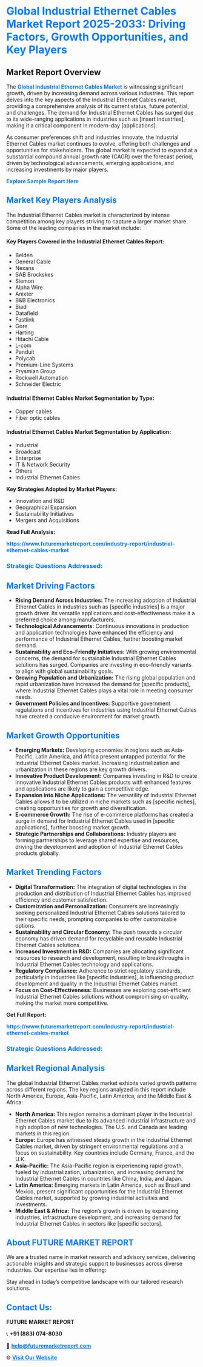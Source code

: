 <h1 style="color: #007BFF;">Global Industrial Ethernet Cables Market Report 2025-2033: Driving Factors, Growth Opportunities, and Key Players</h1>

<section id="overview">
<h2>Market Report Overview</h2>
<p>The <a href="https://www.futuremarketreport.com/industry-report/industrial-ethernet-cables-market" style="color: #007BFF; text-decoration: none;"><strong>Global Industrial Ethernet Cables Market</strong></a> is witnessing significant growth, driven by increasing demand across various industries. This report delves into the key aspects of the Industrial Ethernet Cables market, providing a comprehensive analysis of its current status, future potential, and challenges. The demand for Industrial Ethernet Cables has surged due to its wide-ranging applications in industries such as [insert industries], making it a critical component in modern-day [applications].</p>
<p>As consumer preferences shift and industries innovate, the Industrial Ethernet Cables market continues to evolve, offering both challenges and opportunities for stakeholders. The global market is expected to expand at a substantial compound annual growth rate (CAGR) over the forecast period, driven by technological advancements, emerging applications, and increasing investments by major players.</p>
</section>

<section id="overview">
<p><a href="https://www.futuremarketreport.com/request-sample/reportId=112188" style="color: #007BFF; text-decoration: none;"><strong>Explore Sample Report Here</strong></a></p>
</section>

<section id="key-players">
<h2 style="color: #007BFF;">Market Key Players Analysis</h2>
<p>The Industrial Ethernet Cables market is characterized by intense competition among key players striving to capture a larger market share. Some of the leading companies in the market include:</p>
<h4>Key Players Covered in the Industrial Ethernet Cables Report:</h4>
<ul><li>Belden</li><li>General Cable</li><li>Nexans</li><li>SAB Brockskes</li><li>Siemon</li><li>Alpha Wire</li><li>Anixter</li><li>B&amp;B Electronics</li><li>Biadi</li><li>Datafield</li><li>Fastlink</li><li>Gore</li><li>Harting</li><li>Hitachi Cable</li><li>L-com</li><li>Panduit</li><li>Polycab</li><li>Premium-Line Systems</li><li>Prysmian Group</li><li>Rockwell Automation</li><li>Schneider Electric</li></ul>
<h4>Industrial Ethernet Cables Market Segmentation by Type:</h4>
<ul><li>Copper cables</li><li>Fiber optic cables</li></ul>

<h4>Industrial Ethernet Cables Market Segmentation by Application:</h4>
<ul><li>Industrial</li><li>Broadcast</li><li>Enterprise</li><li>IT &amp; Network Security</li><li>Others</li><li>Industrial Ethernet Cables</li></ul>
<p><strong>Key Strategies Adopted by Market Players:</strong></p>
<ul>
<li>Innovation and R&D</li>
<li>Geographical Expansion</li>
<li>Sustainability Initiatives</li>
<li>Mergers and Acquisitions</li>
</ul>
</section>

<section>
<p><strong>Read Full Analysis: </strong></p><a href="https://www.futuremarketreport.com/industry-report/industrial-ethernet-cables-market" style="color: #007BFF; text-decoration: none;"><strong>https://www.futuremarketreport.com/industry-report/industrial-ethernet-cables-market</strong></a>
<h3 style="color: #007BFF;">Strategic Questions Addressed:</h3>
</section>

<section id="driving-factors">
<h2 style="color: #007BFF;">Market Driving Factors</h2>
<ul>
<li><strong>Rising Demand Across Industries:</strong> The increasing adoption of Industrial Ethernet Cables in industries such as [specific industries] is a major growth driver. Its versatile applications and cost-effectiveness make it a preferred choice among manufacturers.</li>
<li><strong>Technological Advancements:</strong> Continuous innovations in production and application technologies have enhanced the efficiency and performance of Industrial Ethernet Cables, further boosting market demand.</li>
<li><strong>Sustainability and Eco-Friendly Initiatives:</strong> With growing environmental concerns, the demand for sustainable Industrial Ethernet Cables solutions has surged. Companies are investing in eco-friendly variants to align with global sustainability goals.</li>
<li><strong>Growing Population and Urbanization:</strong> The rising global population and rapid urbanization have increased the demand for [specific products], where Industrial Ethernet Cables plays a vital role in meeting consumer needs.</li>
<li><strong>Government Policies and Incentives:</strong> Supportive government regulations and incentives for industries using Industrial Ethernet Cables have created a conducive environment for market growth.</li>
</ul>
</section>

<section id="growth-opportunities">
<h2 style="color: #007BFF;">Market Growth Opportunities</h2>
<ul>
<li><strong>Emerging Markets:</strong> Developing economies in regions such as Asia-Pacific, Latin America, and Africa present untapped potential for the Industrial Ethernet Cables market. Increasing industrialization and urbanization in these regions are key growth drivers.</li>
<li><strong>Innovative Product Development:</strong> Companies investing in R&D to create innovative Industrial Ethernet Cables products with enhanced features and applications are likely to gain a competitive edge.</li>
<li><strong>Expansion into Niche Applications:</strong> The versatility of Industrial Ethernet Cables allows it to be utilized in niche markets such as [specific niches], creating opportunities for growth and diversification.</li>
<li><strong>E-commerce Growth:</strong> The rise of e-commerce platforms has created a surge in demand for Industrial Ethernet Cables used in [specific applications], further boosting market growth.</li>
<li><strong>Strategic Partnerships and Collaborations:</strong> Industry players are forming partnerships to leverage shared expertise and resources, driving the development and adoption of Industrial Ethernet Cables products globally.</li>
</ul>
</section>

<section id="trending-factors">
<h2 style="color: #007BFF;">Market Trending Factors</h2>
<ul>
<li><strong>Digital Transformation:</strong> The integration of digital technologies in the production and distribution of Industrial Ethernet Cables has improved efficiency and customer satisfaction.</li>
<li><strong>Customization and Personalization:</strong> Consumers are increasingly seeking personalized Industrial Ethernet Cables solutions tailored to their specific needs, prompting companies to offer customizable options.</li>
<li><strong>Sustainability and Circular Economy:</strong> The push towards a circular economy has driven demand for recyclable and reusable Industrial Ethernet Cables solutions.</li>
<li><strong>Increased Investment in R&D:</strong> Companies are allocating significant resources to research and development, resulting in breakthroughs in Industrial Ethernet Cables technology and applications.</li>
<li><strong>Regulatory Compliance:</strong> Adherence to strict regulatory standards, particularly in industries like [specific industries], is influencing product development and quality in the Industrial Ethernet Cables market.</li>
<li><strong>Focus on Cost-Effectiveness:</strong> Businesses are exploring cost-efficient Industrial Ethernet Cables solutions without compromising on quality, making the market more competitive.</li>
</ul>
</section>

<section>
<p><strong>Get Full Report: </strong></p><a href="https://www.futuremarketreport.com/industry-report/industrial-ethernet-cables-market" style="color: #007BFF; text-decoration: none;"><strong>https://www.futuremarketreport.com/industry-report/industrial-ethernet-cables-market</strong></a>
<h3 style="color: #007BFF;">Strategic Questions Addressed:</h3>
</section>


<section id="regional-analysis">
<h2 style="color: #007BFF;">Market Regional Analysis</h2>
<p>The global Industrial Ethernet Cables market exhibits varied growth patterns across different regions. The key regions analyzed in this report include North America, Europe, Asia-Pacific, Latin America, and the Middle East & Africa:</p>
<ul>
<li><strong>North America:</strong> This region remains a dominant player in the Industrial Ethernet Cables market due to its advanced industrial infrastructure and high adoption of new technologies. The U.S. and Canada are leading markets in this region.</li>
<li><strong>Europe:</strong> Europe has witnessed steady growth in the Industrial Ethernet Cables market, driven by stringent environmental regulations and a focus on sustainability. Key countries include Germany, France, and the U.K.</li>
<li><strong>Asia-Pacific:</strong> The Asia-Pacific region is experiencing rapid growth, fueled by industrialization, urbanization, and increasing demand for Industrial Ethernet Cables in countries like China, India, and Japan.</li>
<li><strong>Latin America:</strong> Emerging markets in Latin America, such as Brazil and Mexico, present significant opportunities for the Industrial Ethernet Cables market, supported by growing industrial activities and investments.</li>
<li><strong>Middle East & Africa:</strong> The region’s growth is driven by expanding industries, infrastructure development, and increasing demand for Industrial Ethernet Cables in sectors like [specific sectors].</li>
</ul>
</section>

<footer>
<h2 style="color: #007BFF;">About FUTURE MARKET REPORT</h2>
<p>We are a trusted name in market research and advisory services, delivering actionable insights and strategic support to businesses across diverse industries. Our expertise lies in offering:</p>

<p>Stay ahead in today’s competitive landscape with our tailored research solutions.</p>

<h2 style="color: #007BFF;">Contact Us:</h2>
<p><strong>FUTURE MARKET REPORT</strong></p>
<p>📞 <strong>+91 (883) 074-8030</strong></p>
<p>📧 <strong><a href="mailto:help@futuremarketreport.com" style="color: #007BFF;">help@futuremarketreport.com</a></strong></p>
<p>🌐 <strong><a href="https://www.futuremarketreport.com/" style="color: #007BFF;">Visit Our Website</a></strong></p>
</footer>